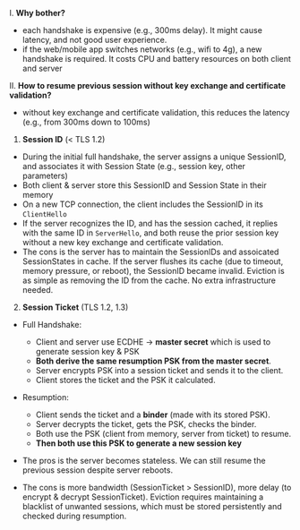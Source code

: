 I. **Why bother?**
- each handshake is expensive (e.g., 300ms delay). It might cause latency, and not good user experience.
- if the web/mobile app switches networks (e.g., wifi to 4g), a new handshake is required. It costs CPU and battery resources on both client and server

II. **How to resume previous session without key exchange and certificate validation?**

- without key exchange and certificate validation, this reduces the latency (e.g., from 300ms down to 100ms)

1. **Session ID** (< TLS 1.2)
- During the initial full handshake, the server assigns a unique SessionID, and associates it with Session State (e.g., session key, other parameters)
- Both client & server store this SessionID and Session State in their memory
- On a new TCP connection, the client includes the SessionID in its `ClientHello`
- If the server recognizes the ID, and has the session cached, it replies with the same ID in `ServerHello`, and both reuse the prior session key without a new key exchange and certificate validation.
- The cons is the server has to maintain the SessionIDs and assoicated SessionStates in cache. If the server flushes its cache (due to timeout, memory pressure, or reboot), the SessionID became invalid. Eviction is as simple as removing the ID from the cache. No extra infrastructure needed.

2. **Session Ticket** (TLS 1.2, 1.3)
   
  - Full Handshake:
    - Client and server use ECDHE → **master secret** which is used to generate session key & PSK
    - **Both derive the same resumption PSK from the master secret**.
    - Server encrypts PSK into a session ticket and sends it to the client.
    - Client stores the ticket and the PSK it calculated.

  - Resumption:
    - Client sends the ticket and a **binder** (made with its stored PSK).
    - Server decrypts the ticket, gets the PSK, checks the binder.
    - Both use the PSK (client from memory, server from ticket) to resume.
    - **Then both use this PSK to generate a new session key**

- The pros is the server becomes stateless. We can still resume the previous session despite server reboots.
- The cons is more bandwidth (SessionTicket > SessionID), more delay (to encrypt & decrypt SessionTicket). Eviction requires maintaining a blacklist of unwanted sessions, which must be stored persistently and checked during resumption.

